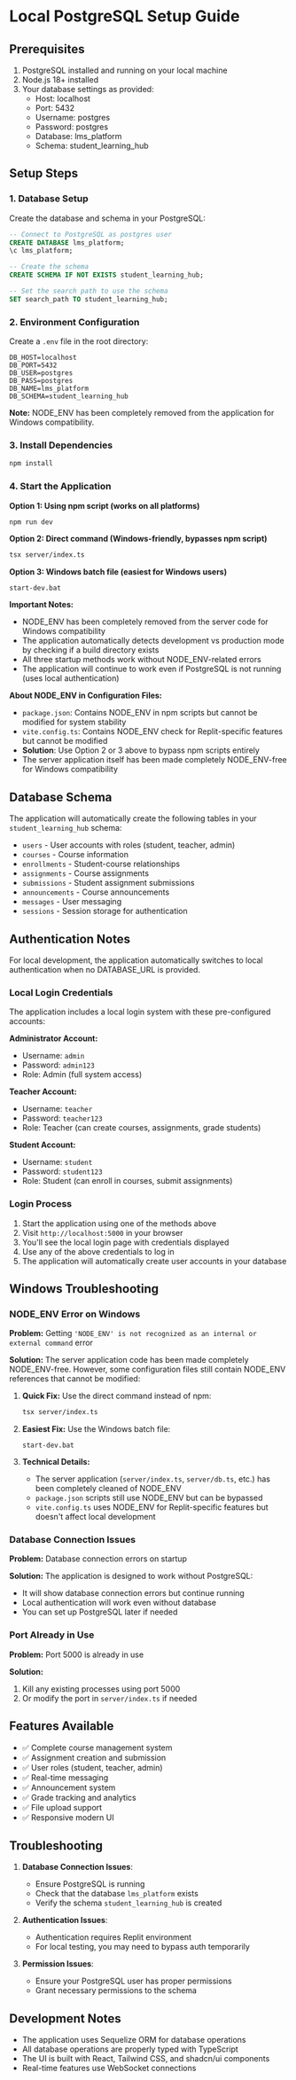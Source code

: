 # Local PostgreSQL Setup Guide

## Prerequisites

1. PostgreSQL installed and running on your local machine
2. Node.js 18+ installed
3. Your database settings as provided:
   - Host: localhost
   - Port: 5432
   - Username: postgres
   - Password: postgres
   - Database: lms_platform
   - Schema: student_learning_hub

## Setup Steps

### 1. Database Setup

Create the database and schema in your PostgreSQL:

```sql
-- Connect to PostgreSQL as postgres user
CREATE DATABASE lms_platform;
\c lms_platform;

-- Create the schema
CREATE SCHEMA IF NOT EXISTS student_learning_hub;

-- Set the search path to use the schema
SET search_path TO student_learning_hub;
```

### 2. Environment Configuration

Create a `.env` file in the root directory:

```env
DB_HOST=localhost
DB_PORT=5432
DB_USER=postgres
DB_PASS=postgres
DB_NAME=lms_platform
DB_SCHEMA=student_learning_hub
```

**Note:** NODE_ENV has been completely removed from the application for Windows compatibility.

### 3. Install Dependencies

```bash
npm install
```

### 4. Start the Application

**Option 1: Using npm script (works on all platforms)**
```bash
npm run dev
```

**Option 2: Direct command (Windows-friendly, bypasses npm script)**
```bash
tsx server/index.ts
```

**Option 3: Windows batch file (easiest for Windows users)**
```batch
start-dev.bat
```

**Important Notes:**
- NODE_ENV has been completely removed from the server code for Windows compatibility
- The application automatically detects development vs production mode by checking if a build directory exists
- All three startup methods work without NODE_ENV-related errors
- The application will continue to work even if PostgreSQL is not running (uses local authentication)

**About NODE_ENV in Configuration Files:**
- `package.json`: Contains NODE_ENV in npm scripts but cannot be modified for system stability
- `vite.config.ts`: Contains NODE_ENV check for Replit-specific features but cannot be modified
- **Solution**: Use Option 2 or 3 above to bypass npm scripts entirely
- The server application itself has been made completely NODE_ENV-free for Windows compatibility

## Database Schema

The application will automatically create the following tables in your `student_learning_hub` schema:

- `users` - User accounts with roles (student, teacher, admin)
- `courses` - Course information
- `enrollments` - Student-course relationships
- `assignments` - Course assignments
- `submissions` - Student assignment submissions
- `announcements` - Course announcements
- `messages` - User messaging
- `sessions` - Session storage for authentication

## Authentication Notes

For local development, the application automatically switches to local authentication when no DATABASE_URL is provided. 

### Local Login Credentials

The application includes a local login system with these pre-configured accounts:

**Administrator Account:**
- Username: `admin`
- Password: `admin123`
- Role: Admin (full system access)

**Teacher Account:**
- Username: `teacher`
- Password: `teacher123`
- Role: Teacher (can create courses, assignments, grade students)

**Student Account:**
- Username: `student`
- Password: `student123`
- Role: Student (can enroll in courses, submit assignments)

### Login Process

1. Start the application using one of the methods above
2. Visit `http://localhost:5000` in your browser
3. You'll see the local login page with credentials displayed
4. Use any of the above credentials to log in
5. The application will automatically create user accounts in your database

## Windows Troubleshooting

### NODE_ENV Error on Windows

**Problem:** Getting `'NODE_ENV' is not recognized as an internal or external command` error

**Solution:** The server application code has been made completely NODE_ENV-free. However, some configuration files still contain NODE_ENV references that cannot be modified:

1. **Quick Fix:** Use the direct command instead of npm:
   ```bash
   tsx server/index.ts
   ```

2. **Easiest Fix:** Use the Windows batch file:
   ```batch
   start-dev.bat
   ```

3. **Technical Details:**
   - The server application (`server/index.ts`, `server/db.ts`, etc.) has been completely cleaned of NODE_ENV
   - `package.json` scripts still use NODE_ENV but can be bypassed
   - `vite.config.ts` uses NODE_ENV for Replit-specific features but doesn't affect local development

### Database Connection Issues

**Problem:** Database connection errors on startup

**Solution:** The application is designed to work without PostgreSQL:
- It will show database connection errors but continue running
- Local authentication will work even without database
- You can set up PostgreSQL later if needed

### Port Already in Use

**Problem:** Port 5000 is already in use

**Solution:** 
1. Kill any existing processes using port 5000
2. Or modify the port in `server/index.ts` if needed

## Features Available

- ✅ Complete course management system
- ✅ Assignment creation and submission
- ✅ User roles (student, teacher, admin)
- ✅ Real-time messaging
- ✅ Announcement system
- ✅ Grade tracking and analytics
- ✅ File upload support
- ✅ Responsive modern UI

## Troubleshooting

1. **Database Connection Issues**: 
   - Ensure PostgreSQL is running
   - Check that the database `lms_platform` exists
   - Verify the schema `student_learning_hub` is created

2. **Authentication Issues**:
   - Authentication requires Replit environment
   - For local testing, you may need to bypass auth temporarily

3. **Permission Issues**:
   - Ensure your PostgreSQL user has proper permissions
   - Grant necessary permissions to the schema

## Development Notes

- The application uses Sequelize ORM for database operations
- All database operations are properly typed with TypeScript
- The UI is built with React, Tailwind CSS, and shadcn/ui components
- Real-time features use WebSocket connections